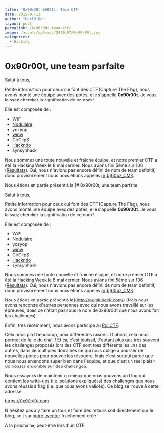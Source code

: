 ```yaml
---
title: '0x90r00t &#8211; Team CTF'
date: 2015-07-13
author: "HackN'Do"
layout: post
permalink: /0x90r00t-team-ctf/
image: /assets/uploads/2015/07/0x90r00t.jpg
categories:
  - Hacking
---
```

# 0x90r00t, une team parfaite

Salut à tous,

Petite information pour ceux qui font des CTF (Capture The Flag), nous avons monté une équipe avec des potes, elle s'appelle **0x90r00t**. Je vous laissez chercher la signification de ce nom !

Elle est composée de :

  * WtF
  * [Nodulaire](https://twitter.com/nodulaire)
  * yozyop
  * [winw](https://twitter.com/win_warrior)
  * CirClipS
  * [Hackndo](https://twitter.com/hackanddo)
  * synsynhack

Nous sommes une toute nouvelle et fraiche équipe, et notre premier CTF a été la [Hacking Week](http://hackingweek.fr/) le 8 mai dernier. Nous avions fini 5ème sur 106 ([Résultats](http://hackingweek.fr/ranking/)). Oui, nous n'avions pas encore défini de nom de team définitif, donc provisoirement nous nous étions appelés [(n|b)00bz_CMB](http://hackingweek.fr/team/35/).

Nous étions en partie présent à la [# 0x90r00t, une team parfaite

Salut à tous,

Petite information pour ceux qui font des CTF (Capture The Flag), nous avons monté une équipe avec des potes, elle s'appelle **0x90r00t**. Je vous laissez chercher la signification de ce nom !

Elle est composée de :

  * WtF
  * [Nodulaire](https://twitter.com/nodulaire)
  * yozyop
  * [winw](https://twitter.com/win_warrior)
  * CirClipS
  * [Hackndo](https://twitter.com/hackanddo)
  * synsynhack

Nous sommes une toute nouvelle et fraiche équipe, et notre premier CTF a été la [Hacking Week](http://hackingweek.fr/) le 8 mai dernier. Nous avions fini 5ème sur 106 ([Résultats](http://hackingweek.fr/ranking/)). Oui, nous n'avions pas encore défini de nom de team définitif, donc provisoirement nous nous étions appelés [(n|b)00bz_CMB](http://hackingweek.fr/team/35/).

Nous étions en partie présent à la](http://nuitduhack.com/) (Mais nous avons rencontré d'autres personnes avec qui nous avons travaillé sur les épreuves, donc ce n'était pas sous le nom de 0x90r00t que nous avons fait les challenges).

Enfin, très récemment, nous avons participé au [PoliCTF](http://polictf.it/).

Cela nous plait beaucoup, pour différentes raisons. D'abord, cela nous permet de faire du chall ! Et ça, c'est jouissif, d'autant plus que très souvent les challenges proposés lors des CTF sont tous différents les uns des autres, dans de multiples domaines ce qui nous oblige à pousser de nouvelles portes pour pouvoir les résoudre. Mais c'est surtout parce que nous nous entendons super bien dans l'équipe, et que c'est un réel plaisir de bosser ensemble sur des challenges.

Nous essayons de maintenir du mieux que nous pouvons un blog qui contient les write-ups (i.e. solutions expliquées) des challenges que nous avons réussis à flag (i.e. que nous avons validés). Ce blog se trouve à cette adresse

<https://0x90r00t.com>

N'hésitez pas à y faire un tour, et faire des retours soit directement sur le blog, soit sur [notre tweeter](http://twitter.com/0x90r00t) fraichement créé !

À la prochaine, peut-être lors d'un CTF

&nbsp;